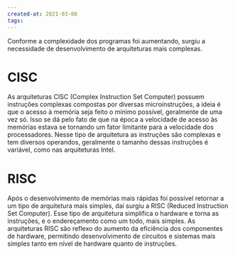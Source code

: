 ```yaml
---
created-at: 2021-03-08
tags:
---
```

Conforme a complexidade dos programas foi aumentando, surgiu a necessidade de desenvolvimento de arquiteturas mais complexas.

# CISC
As arquiteturas CISC (Complex Instruction Set Computer) possuem instruções complexas compostas por diversas microinstruções, a ideia é que o acesso à memória seja feito o mínimo possível, geralmente de uma vez só. Isso se dá pelo fato de que na época a velocidade de acesso às memórias estava se tornando um fator limitante para a velocidade dos processadores. Nesse tipo de arquitetura as instruções são complexas e tem diversos operandos, geralmente o tamanho dessas instruções é variável, como nas arquiteturas Intel.

# RISC
Após o desenvolvimento de memórias mais rápidas foi possível retornar a um tipo de arquitetura mais simples, daí surgiu a RISC (Reduced Instruction Set Computer). Esse tipo de arquitetura simplifica o hardware e torna as instruções, e o endereçamento como um todo, mais simples. As arquiteturas RISC são reflexo do aumento da eficiência dos componentes de hardware, permitindo desenvolvimento de circuitos e sistemas mais simples tanto em nível de hardware quanto de instruções.